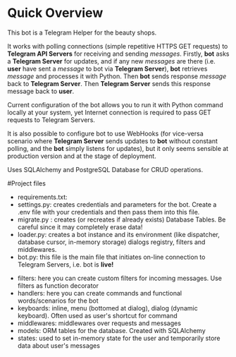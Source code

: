 # Quick Overview
<p>This bot is a Telegram Helper for the beauty shops.</p>
<p>It works with polling connections (simple repetitive HTTPS GET requests) to <strong>Telegram API Servers</strong> 
for receiving and sending <i>messages</i>. Firstly, <strong>bot</strong> asks a <strong>Telegram Server</strong> 
for updates, and if any new <i>messages</i> are there (i.e. <strong>user</strong> have sent a <i>message</i>
to bot via <strong>Telegram Server</strong>), <strong>bot</strong> retrieves <i>message</i> and processes it 
with Python. Then <strong>bot</strong> sends response <i>message</i> back to <strong>Telegram Server</strong>. 
Then <strong>Telegram Server</strong> sends this response message back to <strong>user</strong>.</p>
<p>Current configuration of the bot allows you to run it with Python command locally at your system, 
yet Internet connection is required to pass GET requests to Telegram Servers.</p>
<p>It is also possible to configure bot to use WebHooks (for vice-versa scenario where <strong>Telegram 
Server</strong> sends updates to <strong>bot</strong> without constant polling, 
and the <strong>bot</strong> simply listens for updates), but it only seems sensible at production version 
and at the stage of deployment.</p>
<p>Uses SQLAlchemy and PostgreSQL Database for CRUD operations.</p>
#Project files
<ul>
  <li>requirements.txt: </li>
  <li>settings.py: creates credentials and parameters for the bot. Create a .env file with your credentials
      and then pass them into this file.</li>
  <li>migrate.py : creates (or recreates if already exists) Database Tables. Be careful since it may 
      completely erase data!</li>
  <li>loader.py: creates a bot instance and its environment (like dispatcher, database cursor, in-memory storage)
      dialogs registry, filters and middlewares.</li>
  <li>bot.py: this file is the main file that initiates on-line connection to Telegram Servers, i.e. bot 
      is <strong>live!</strong></li>
</ul>
<ul>
  <li>filters: here you can create custom filters for incoming messages. Use filters as function decorator</li>
  <li>handlers: here you can create commands and functional words/scenarios for the bot</li>
  <li>keyboards: inline, menu (bottomed at dialog), dialog (dynamic keyboard). 
      Often used as user's shortcut for command</li>
  <li>middlewares: middlewares over requests and messages</li>
  <li>models: ORM tables for the database. Created with SQLAlchemy</li>
  <li>states: used to set in-memory state for the user and temporarily store data about user's messages</li>
</ul>
